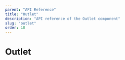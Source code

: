 ```yaml
---
parent: "API Reference"
title: "Outlet"
description: "API reference of the Outlet component"
slug: "outlet"
order: 10
---
```


# Outlet
